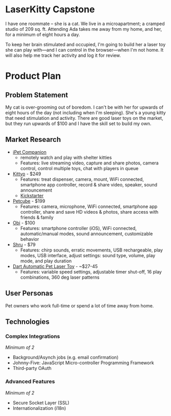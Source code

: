 # LaserKitty Capstone

I have one roommate – she is a cat. We live in a microapartment; a cramped studio of 209 sq. ft. Attending Ada takes me away from my home, and her, for a minimum of eight hours a day.

To keep her brain stimulated and occupied, I'm going to build her a laser toy she can play with—and I can control in the browser—when I'm not home. It will also help me track her activity and log it for review.

<!-- Possible feature(s): give out codes to let my friends play with my kitty (with restricted times) -->

# Product Plan

## Problem Statement

My cat is over-grooming out of boredom. I can't be with her for upwards of eight hours of the day (not including when I'm sleeping). She's a young kitty that need stimulation and activity. There are good laser toys on the market, but they run upwards of $100 and I have the skill set to build my own.

## Market Research

+ [iPet Companion](http://ipetcompanion.com/shelters/oregon-humane-society)
  - remotely watch and play with shelter kitties
  - Features: live streaming video, capture and share photos, camera control, control multiple toys, chat with players in queue
+ [Kittyo](http://kittyo.com/) - $249
  - Features: treat dispenser, camera, mount, WiFi connected, smartphone app controller, record & share video, speaker, sound announcement
  - [Kickstarter](https://www.kickstarter.com/projects/kittyo/kittyo-play-with-your-cat-even-when-youre-not-home/description)
+ [Petcube](https://www.kickstarter.com/projects/petcube/petcube-stay-closer-to-your-pet/description) - $199
  - Features: camera, microphone, WiFi connected, smartphone app controller, share and save HD videos & photos, share access with friends & family
+ [Obi](https://www.kickstarter.com/projects/danprovost/obi-a-smart-laser-toy-for-pets) - $100
  - Features: smartphone controller (iOS), WiFi connected, automatic/manual modes, sound announcement, customizable behavior
+ [Shru](https://www.kickstarter.com/projects/1046165765/egg-the-intelligent-cat-companion/description) - $79
  - Features: chirp sounds, erratic movements, USB rechargeable, play modes, USB interface, adjust settings: sound type, volume, play mode, and play duration
+ [Dart Automatic Pet Laser Toy](https://www.thinkgeek.com/product/dcd0/) - ~$27-45
  - Features: variable speed settings, adjustable timer shut-off, 16 play combinations, 360 deg laser patterns


## User Personas  

Pet owners who work full-time or spend a lot of time away from home.

## Technologies

### Complex Integrations
_Minimum of 2_  

+ Background/Asynch jobs (e.g. email confirmation)
+ Johnny-Five: JavaScript Micro-controller Programming Framework
+ Third-party OAuth

### Advanced Features
_Minimum of 2_  

+ Secure Socket Layer (SSL)
+ Internationalization (i18n)

